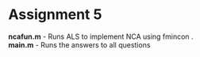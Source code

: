  # Assignment 5
 <b>ncafun.m</b> - Runs ALS to implement NCA using fmincon .<br>
 <b>main.m</b> - Runs the answers to all questions
